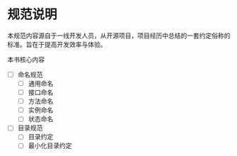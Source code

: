 # 规范说明

本规范内容源自于一线开发人员，从开源项目，项目经历中总结的一套约定俗称的标准。旨在于提高开发效率与体验。



本书核心内容

* [ ] 命名规范
  * [ ] 通用命名
  * [ ] 接口命名
  * [ ] 方法命名
  * [ ] 实例命名
  * [ ] 状态命名&#x20;
* [ ] 目录规范
  * [ ] 目录约定
  * [ ] 最小化目录约定
